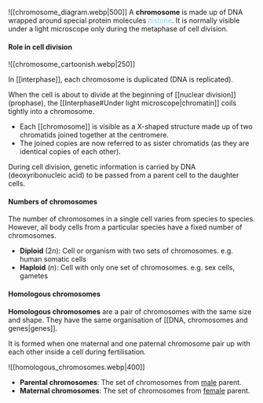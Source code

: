 ![[chromosome_diagram.webp|500]]
A **chromosome** is made up of DNA wrapped around special protein molecules <span style="color: skyblue">histone</span>. It is normally visible under a light microscope only during the metaphase of cell division.

#### Role in cell division
![[chromosome_cartoonish.webp|250]]

In [[interphase]], each chromosome is duplicated (DNA is replicated).

When the cell is about to divide at the beginning of [[nuclear division]] (prophase), the [[Interphase#Under light microscope|chromatin]] coils tightly into a chromosome.
- Each [[chromosome]] is visible as a X-shaped structure made up of two chromatids joined together at the centromere.
- The joined copies are now referred to as sister chromatids (as they are identical copies of each other).

During cell division, genetic information is carried by DNA (deoxyribonucleic acid) to be passed from a parent cell to the daughter cells.

#### Numbers of chromosomes
The number of chromosomes in a single cell varies from species to species. However, all body cells from a particular species have a fixed number of chromosomes.
- **Diploid** ($2n$): Cell or organism with two sets of chromosomes.
  e.g. human somatic cells
- **Haploid** ($n$): Cell with only one set of chromosomes.
  e.g. sex cells, gametes

#### Homologous chromosomes
**Homologous chromosomes** are a pair of chromosomes with the same size and shape. They have the same organisation of [[DNA, chromosomes and genes|genes]].

It is formed when one maternal and one paternal chromosome pair up with each other inside a cell during fertilisation.

![[homologous_chromosomes.webp|400]]

- **Parental chromosomes**: The set of chromosomes from <u>male</u> parent.
- **Maternal chromosomes**: The set of chromosomes from <u>female</u> parent.
